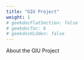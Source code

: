 ```yaml
---
title: "GIU Project"
weight: 1
# geekdocFlatSection: false
# geekdocToc: 6
# geekdocHidden: false
---
```

About the GIU Project
